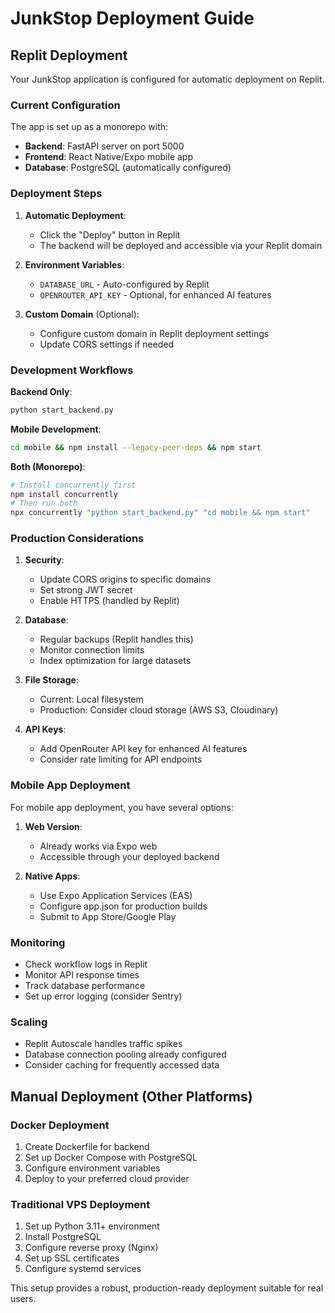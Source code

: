 # JunkStop Deployment Guide

## Replit Deployment

Your JunkStop application is configured for automatic deployment on Replit.

### Current Configuration

The app is set up as a monorepo with:
- **Backend**: FastAPI server on port 5000
- **Frontend**: React Native/Expo mobile app
- **Database**: PostgreSQL (automatically configured)

### Deployment Steps

1. **Automatic Deployment**: 
   - Click the "Deploy" button in Replit
   - The backend will be deployed and accessible via your Replit domain

2. **Environment Variables**:
   - `DATABASE_URL` - Auto-configured by Replit
   - `OPENROUTER_API_KEY` - Optional, for enhanced AI features

3. **Custom Domain** (Optional):
   - Configure custom domain in Replit deployment settings
   - Update CORS settings if needed

### Development Workflows

**Backend Only**:
```bash
python start_backend.py
```

**Mobile Development**:
```bash
cd mobile && npm install --legacy-peer-deps && npm start
```

**Both (Monorepo)**:
```bash
# Install concurrently first
npm install concurrently
# Then run both
npx concurrently "python start_backend.py" "cd mobile && npm start"
```

### Production Considerations

1. **Security**:
   - Update CORS origins to specific domains
   - Set strong JWT secret
   - Enable HTTPS (handled by Replit)

2. **Database**:
   - Regular backups (Replit handles this)
   - Monitor connection limits
   - Index optimization for large datasets

3. **File Storage**:
   - Current: Local filesystem
   - Production: Consider cloud storage (AWS S3, Cloudinary)

4. **API Keys**:
   - Add OpenRouter API key for enhanced AI features
   - Consider rate limiting for API endpoints

### Mobile App Deployment

For mobile app deployment, you have several options:

1. **Web Version**: 
   - Already works via Expo web
   - Accessible through your deployed backend

2. **Native Apps**:
   - Use Expo Application Services (EAS)
   - Configure app.json for production builds
   - Submit to App Store/Google Play

### Monitoring

- Check workflow logs in Replit
- Monitor API response times
- Track database performance
- Set up error logging (consider Sentry)

### Scaling

- Replit Autoscale handles traffic spikes
- Database connection pooling already configured
- Consider caching for frequently accessed data

## Manual Deployment (Other Platforms)

### Docker Deployment

1. Create Dockerfile for backend
2. Set up Docker Compose with PostgreSQL
3. Configure environment variables
4. Deploy to your preferred cloud provider

### Traditional VPS Deployment

1. Set up Python 3.11+ environment
2. Install PostgreSQL
3. Configure reverse proxy (Nginx)
4. Set up SSL certificates
5. Configure systemd services

This setup provides a robust, production-ready deployment suitable for real users.